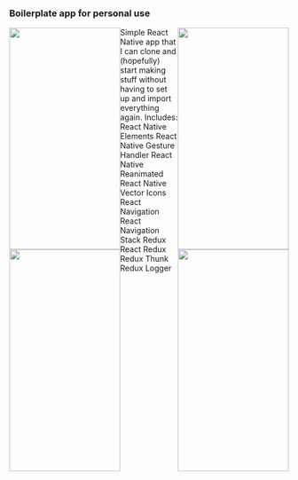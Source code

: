 ### Boilerplate app for personal use

<div>
  <img src="https://github.com/jentoobento/resources/blob/master/boilerplate_1.png" width="200" height="400" style="float: left;"/>
  <img src="https://github.com/jentoobento/resources/blob/master/boilerplate_1_ios.png" width="200" height="400" style="float: right;"/>
</div>
<div>
  <img src="https://github.com/jentoobento/resources/blob/master/boilerplate_2.png" width="200" height="400" style="float: left;"/>
  <img src="https://github.com/jentoobento/resources/blob/master/boilerplate_2_ios.png" width="200" height="400" style="float: right;"/>
</div>

Simple React Native app that I can clone and (hopefully) start making stuff without having to set up and import everything again. Includes:
    React Native Elements
    React Native Gesture Handler
    React Native Reanimated
    React Native Vector Icons
    React Navigation
    React Navigation Stack
    Redux
    React Redux
    Redux Thunk
    Redux Logger
    
